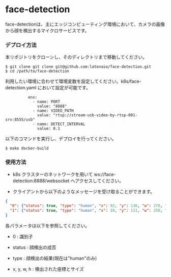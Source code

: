 # face-detection
face-detectionは、主にエッジコンピューティング環境において、カメラの画像から顔を検出するマイクロサービスです。

### デプロイ方法 ###
本リポジトリをクローンし、そのディレクトリまで移動してください。

```
$ git clone git clone git@github.com:latonaio/face-detection.git
$ cd /path/to/face-detection
```
利用したい環境に合わせて環境変数を設定してください。k8s/face-detection.yaml において設定が可能です。
```
          env:
            - name: PORT
              value: "8888"
            - name: VIDEO_PATH
              value: "rtsp://stream-usb-video-by-rtsp-001-srv:8555/usb"
            - name: DETECT_INTERVAL
              value: 0.1
```
以下のコマンドを実行し、デプロイを行ってください。
```
$ make docker-build
```

### 使用方法 ###
  - k8s クラスターのネットワークを用いて ws://face-detection:8888/websocket へアクセスしてください。

- クライアントから以下のようなメッセージを受け取ることができます。
```json
{
  "0": {"status": true, "type": "human", "x": 92, "y": 136, "w": 276, "h": 276},
  "1": {"status": true, "type": "human", "x": 10, "y": 111, "w": 250, "h": 246}
}
```
各パラメータは以下を参照してください。

* 0 : 識別子
  
* status : 顔検出の成否
  
* type : 顔検出の結果(現在は"human"のみ)
  
* x, y, w, h : 検出された座標とサイズ

